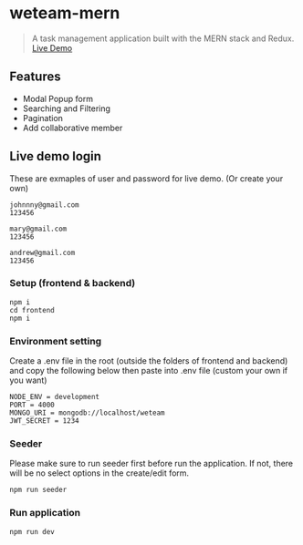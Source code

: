 # weteam-mern

> A task management application built with the MERN stack and Redux.
> [Live Demo](https://weteam-mern.herokuapp.com/)

## Features

- Modal Popup form
- Searching and Filtering
- Pagination
- Add collaborative member

## Live demo login
These are exmaples of user and password for live demo. (Or create your own)

```
johnnny@gmail.com
123456

mary@gmail.com
123456

andrew@gmail.com
123456
```

### Setup (frontend & backend)

```
npm i
cd frontend
npm i
```

### Environment setting

Create a .env file in the root (outside the folders of frontend and backend)
and copy the following below then paste into .env file (custom your own if you want)

```
NODE_ENV = development
PORT = 4000
MONGO_URI = mongodb://localhost/weteam
JWT_SECRET = 1234
```

### Seeder
Please make sure to run seeder first before run the application. If not, there will be no select options in the create/edit form. 

```
npm run seeder
```

### Run application

```
npm run dev
```
